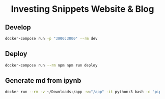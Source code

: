 <h1 align="center">
  Investing Snippets Website & Blog
</h1>

## Develop

```bash
docker-compose run -p "3000:3000" --rm dev
```

## Deploy

```bash
docker-compose run --rm npm npm run deploy
```

## Generate md from ipynb

```bash
docker run --rm -v ~/Downloads:/app -w="/app" -it python:3 bash -c "pip install nbconvert pandoc && jupyter nbconvert --to markdown measures-of-location.ipynb"
```

